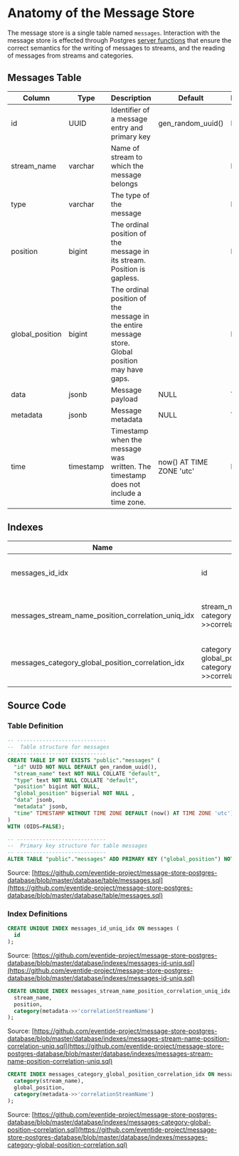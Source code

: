 # Anatomy of the Message Store

The message store is a single table named `messages`. Interaction with the message store is effected through Postgres [server functions](./server-functions.md) that ensure the correct semantics for the writing of messages to streams, and the reading of messages from streams and categories.

## Messages Table

| Column | Type | Description | Default | Nullable |
| --- | --- | --- | --- | --- |
| id | UUID | Identifier of a message entry and primary key | gen_random_uuid() | No |
| stream_name | varchar | Name of stream to which the message belongs | | No |
| type | varchar | The type of the message | | No |
| position | bigint | The ordinal position of the message in its stream. Position is gapless. | | No |
| global_position | bigint | The ordinal position of the message in the entire message store. Global position may have gaps. | | No |
| data | jsonb | Message payload | NULL | Yes |
| metadata | jsonb | Message metadata | NULL | Yes |
| time | timestamp | Timestamp when the message was written. The timestamp does not include a time zone. | now() AT TIME ZONE 'utc' | No |

## Indexes

| Name | Columns | Unique | Note |
| --- | --- | --- | --- |
| messages_id_idx | id | No | Uniqueness is enforced as primary key |
| messages_stream_name_position_correlation_uniq_idx| stream_name, position, category(metadata->>correlationStreamName) | Yes | Ensures uniqueness of position number in a stream |
| messages_category_global_position_correlation_idx | category(stream_name), global_position, category(metadata->>correlationStreamName) | No | Used when retrieving by category name |

## Source Code

### Table Definition

``` sql
-- ----------------------------
--  Table structure for messages
-- ----------------------------
CREATE TABLE IF NOT EXISTS "public"."messages" (
  "id" UUID NOT NULL DEFAULT gen_random_uuid(),
  "stream_name" text NOT NULL COLLATE "default",
  "type" text NOT NULL COLLATE "default",
  "position" bigint NOT NULL,
  "global_position" bigserial NOT NULL ,
  "data" jsonb,
  "metadata" jsonb,
  "time" TIMESTAMP WITHOUT TIME ZONE DEFAULT (now() AT TIME ZONE 'utc') NOT NULL
)
WITH (OIDS=FALSE);

-- ----------------------------
--  Primary key structure for table messages
-- ----------------------------
ALTER TABLE "public"."messages" ADD PRIMARY KEY ("global_position") NOT DEFERRABLE INITIALLY IMMEDIATE;
```

Source: [https://github.com/eventide-project/message-store-postgres-database/blob/master/database/table/messages.sql](https://github.com/eventide-project/message-store-postgres-database/blob/master/database/table/messages.sql)

### Index Definitions

``` sql
CREATE UNIQUE INDEX messages_id_uniq_idx ON messages (
  id
);
```

Source: [https://github.com/eventide-project/message-store-postgres-database/blob/master/database/indexes/messages-id-uniq.sql](https://github.com/eventide-project/message-store-postgres-database/blob/master/database/indexes/messages-id-uniq.sql)

``` sql
CREATE UNIQUE INDEX messages_stream_name_position_correlation_uniq_idx ON messages (
  stream_name,
  position,
  category(metadata->>'correlationStreamName')
);
```

Source: [https://github.com/eventide-project/message-store-postgres-database/blob/master/database/indexes/messages-stream-name-position-correlation-uniq.sql](https://github.com/eventide-project/message-store-postgres-database/blob/master/database/indexes/messages-stream-name-position-correlation-uniq.sql)

``` sql
CREATE INDEX messages_category_global_position_correlation_idx ON messages (
  category(stream_name),
  global_position,
  category(metadata->>'correlationStreamName')
);
```

Source: [https://github.com/eventide-project/message-store-postgres-database/blob/master/database/indexes/messages-category-global-position-correlation.sql](https://github.com/eventide-project/message-store-postgres-database/blob/master/database/indexes/messages-category-global-position-correlation.sql)
